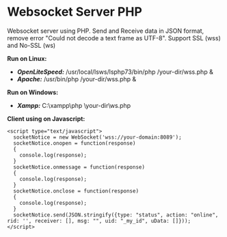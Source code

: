 <h1>Websocket Server PHP</h1>
Websocket server using PHP. Send and Receive data in JSON format, remove error "Could not decode a text frame as UTF-8". Support SSL (wss) and No-SSL (ws)

**Run on Linux:**
  - _**OpenLiteSpeed:**_ /usr/local/lsws/lsphp73/bin/php /your-dir/wss.php &
  - _**Apache:**_ /usr/bin/php /your-dir/wss.php &

**Run on Windows:**
  - _**Xampp:**_ C:\xampp\php \your-dir\ws.php

**Client using on Javascript:**

```
<script type="text/javascript">
  socketNotice = new WebSocket('wss://your-domain:8089');
  socketNotice.onopen = function(response)
  {
    console.log(response);
  }
  socketNotice.onmessage = function(response)
  { 
    console.log(response);
  }
  socketNotice.onclose = function(response)
  { 
    console.log(response);
  }
  socketNotice.send(JSON.stringify({type: "status", action: "online", rid: '', receiver: [], msg: "", uid: "_my_id", uData: []}));
</script>
